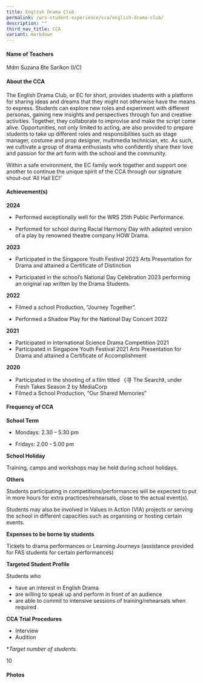 ```yaml
---
title: English Drama Club
permalink: /wrs-student-experience/cca/english-drama-club/
description: ""
third_nav_title: CCA
variant: markdown
---
```

#### **Name of Teachers**

Mdm Suzana Bte Sarikon (I/C) 

#### **About the CCA**

The English Drama Club, or EC for short, provides students with a platform for sharing ideas and dreams that they might not otherwise have the means to express. Students can explore new roles and experiment with different personas, gaining new insights and perspectives through fun and creative activities. Together, they collaborate to improvise and make the script come alive. Opportunities, not only limited to acting, are also provided to prepare students to take up different roles and responsibilities such as stage manager, costume and prop designer, multimedia technician, etc. As such, we cultivate a group of drama enthusiasts who confidently share their love and passion for the art form with the school and the community. 

Within a safe environment, the EC family work together and support one another to continue the unique spirit of the CCA through our signature shout-out ‘All Hail EC!’ 


#### **Achievement(s)**

**2024**

* Performed exceptionally well for the WRS 25th Public Performance.

* Performed for school during Racial Harmony Day with adapted version of a play by renowned theatre company HOW Drama. 

**2023**

* Participated in the Singapore Youth Festival 2023 Arts Presentation for Drama and attained a Certificate of Distinction

* Participated in the school’s National Day Celebration 2023 performing an original rap written by the Drama Students.

**2022**

* Filmed a school Production, “Journey Together”.

* Performed a Shadow Play for the National Day Concert 2022

**2021**

* Participated in International Science Drama Competition 2021 
* Participated in Singapore Youth Festival 2021 Arts Presentation for Drama and attained a Certificate of Accomplishment


**2020**
* Participated in the shooting of a film titled 《寻 The Search》, under Fresh Takes Season 2 by MediaCorp
* Filmed a School Production, “Our Shared Memories”

#### Frequency of CCA

**School Term**

* Mondays: 2.30 – 5.30 pm

* Fridays: 2.00 - 5.00 pm

**School Holiday**

Training, camps and workshops may be held during school holidays.


**Others**

Students participating in competitions/performances will be expected to put in more hours for extra practices/rehearsals, close to the actual event(s). 

Students may also be involved in Values in Action (VIA) projects or serving the school in different capacities such as organising or hosting certain events.


**Expenses to be borne by students**

Tickets to drama performances or Learning Journeys 
(assistance provided for FAS students for certain performances)


**Targeted Student Profile**

Students who
* have an interest in English Drama
* are willing to speak up and perform in front of an audience
* are able to commit to intensive sessions of training/rehearsals when required


 **CCA Trial Procedures**

* Interview
* Audition 


 **Target number of students*

10

#### Photos
